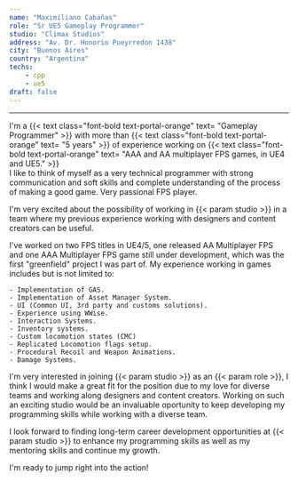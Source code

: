 ```yaml
---
name: "Maximiliano Cabañas"
role: "Sr UE5 Gameplay Programmer"
studio: "Climax Studios"
address: "Av. Dr. Honorio Pueyrredon 1438"
city: "Buenos Aires"
country: "Argentina"
techs:
    - cpp
    - ue5
draft: false
---
```


<hr class="my-4">

I'm a {{< text class="font-bold text-portal-orange" text= "Gameplay Programmer" >}} with more than {{< text class="font-bold text-portal-orange" text= "5 years" >}} of experience working on {{< text class="font-bold text-portal-orange" text= "AAA and AA multiplayer FPS games, in UE4 and UE5." >}}  
I like to think of myself as a very technical programmer with strong communication and soft skills and complete understanding of the process of making a good game. Very passional FPS player.

I'm very excited about the possibility of working in {{< param studio >}} in a team where my previous experience working with designers and content creators can be useful.

I've worked on two FPS titles in UE4/5, one released AA Multiplayer FPS and one AAA Multiplayer FPS game still under development, which was the first "greenfield" project I was part of.
My experience working in games includes but is not limited to:

    - Implementation of GAS.
    - Implementation of Asset Manager System.
    - UI (Common UI, 3rd party and customs solutions).
    - Experience using WWise.
    - Interaction Systems.
    - Inventory systems.
    - Custom locomotion states (CMC)
    - Replicated Locomotion flags setup.
    - Procedural Recoil and Weapon Animations.
    - Damage Systems.

I'm very interested in joining {{< param studio >}} as an {{< param role >}}, I think I would make a great fit for the position due to my love for diverse teams and working along designers and content creators. Working on such an exciting studio would be an invaluable oportunity to keep developing my programming skills while working with a diverse team.

I look forward to finding long-term career development opportunities at {{< param studio >}} to enhance my programming skills as well as my mentoring skills and continue my growth.

I'm ready to jump right into the action!